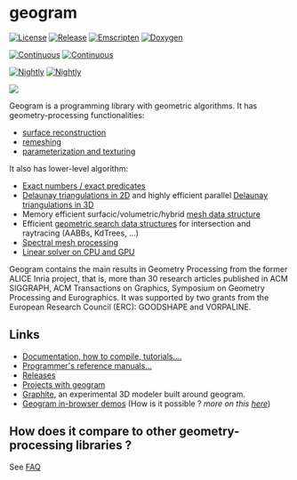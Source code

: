 # geogram

[![License](https://img.shields.io/badge/License-BSD_3--Clause-blue.svg)](https://opensource.org/licenses/BSD-3-Clause)
[![Release](https://github.com/BrunoLevy/geogram/actions/workflows/make_release.yml/badge.svg)](https://github.com/BrunoLevy/geogram/actions/workflows/make_release.yml)
[![Emscripten](https://github.com/BrunoLevy/geogram/actions/workflows/emscripten.yml/badge.svg)](https://github.com/BrunoLevy/geogram/actions/workflows/emscripten.yml)
[![Doxygen](https://github.com/BrunoLevy/geogram/actions/workflows/doxygen.yml/badge.svg)](https://github.com/BrunoLevy/geogram/actions/workflows/doxygen.yml)

[![Continuous](https://github.com/BrunoLevy/geogram/actions/workflows/continuous.yml/badge.svg)](https://github.com/BrunoLevy/geogram/actions/workflows/continuous.yml)
[![Continuous](https://custom-icon-badges.demolab.com/badge/CI-Continuous-lightblue?logo=tasklist&logoColor=white)](https://brunolevy.github.io/geogram/reports/smoke/)

[![Nightly](https://github.com/BrunoLevy/geogram/actions/workflows/nightly.yml/badge.svg)](https://github.com/BrunoLevy/geogram/actions/workflows/nightly.yml)
[![Nightly](https://custom-icon-badges.demolab.com/badge/CI-Nightly-lightblue?logo=tasklist&logoColor=white)](https://brunolevy.github.io/geogram/reports/nightly/)



![](https://github.com/BrunoLevy/geogram/wiki/geogram_banner_2023.png)

Geogram is a programming library with geometric algorithms. It has
geometry-processing functionalities:
- [surface reconstruction](https://github.com/BrunoLevy/geogram/wiki/Reconstruction)
- [remeshing](https://github.com/BrunoLevy/geogram/wiki/Remeshing)
- [parameterization and texturing](https://github.com/BrunoLevy/geogram/wiki/Texturing)

It also has lower-level algorithm:
- [Exact numbers / exact predicates](https://brunolevy.github.io/geogram/multi__precision_8h.html)
- [Delaunay triangulations in 2D](https://github.com/BrunoLevy/geogram/wiki/Delaunay2D)
  and highly efficient parallel [Delaunay triangulations in 3D](https://github.com/BrunoLevy/geogram/wiki/Delaunay3D)
- Memory efficient surfacic/volumetric/hybrid [mesh data structure](https://github.com/BrunoLevy/geogram/wiki/Mesh)
- Efficient [geometric search data structures](https://github.com/BrunoLevy/geogram/wiki/Raytrace) for
  intersection and raytracing (AABBs, KdTrees, ...)
- [Spectral mesh processing](https://github.com/BrunoLevy/geogram/wiki/ManifoldHarmonics)
- [Linear solver on CPU and GPU](https://github.com/BrunoLevy/geogram/wiki/OpenNL)

Geogram contains the main results in Geometry Processing from the former
ALICE Inria project, that is, more than 30 research articles published
in ACM SIGGRAPH, ACM Transactions on Graphics, Symposium on Geometry 
Processing and Eurographics. It was supported by two grants from the
European Research Council (ERC): GOODSHAPE and VORPALINE.

Links
-----
  - [Documentation, how to compile, tutorials....](https://github.com/BrunoLevy/geogram/wiki)
  - [Programmer's reference manuals...](https://brunolevy.github.io/geogram/)  
  - [Releases](https://github.com/BrunoLevy/geogram/releases)
  - [Projects with geogram](https://github.com/BrunoLevy/geogram/wiki/Publications)
  - [Graphite](https://github.com/BrunoLevy/GraphiteThree), an experimental 3D modeler built around geogram.
  - [Geogram in-browser demos](https://github.com/BrunoLevy/geogram/wiki/compiling_Emscripten#examples)
    (How is it possible ? _more on this [here](https://github.com/BrunoLevy/geogram/wiki/compiling_Emscripten)_)

How does it compare to other geometry-processing libraries ?
------------------------------------------------------------

See [FAQ](https://github.com/BrunoLevy/geogram/wiki/FAQ)

